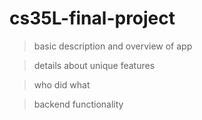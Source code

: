 # cs35L-final-project

>basic description and overview of app

>details about unique features
  
>who did what
  
>backend functionality
